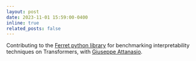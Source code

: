 ```yaml
---
layout: post
date: 2023-11-01 15:59:00-0400
inline: true
related_posts: false
---
```


Contributing to the [Ferret python library](https://github.com/g8a9/ferret) for benchmarking interpretability techniques on Transformers, with [Giuseppe Attanasio](https://gattanasio.cc/).

